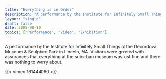 ```yaml
---
title: "Everything is in Order"
description: "A performance by the Institute for Infinitely Small Things at the Decordova Museum & Sculpture Park in Lincoln, MA."
layout: "single"
draft: false
date: 2008-08-10
topics: ["Performance", "Video", "Exhibition"]
---
```


A performance by the Institute for Infinitely Small Things at the Decordova Museum & Sculpture Park in Lincoln, MA. Visitors were greeted with assurances that everything at the suburban museum was just fine and there was nothing to worry about.

{{< vimeo 161444060 >}}

